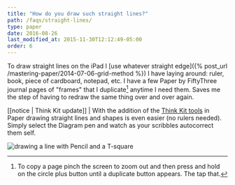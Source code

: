 ```yaml
---
title: "How do you draw such straight lines?"
path: /faqs/straight-lines/
type: paper
date: 2016-08-26
last_modified_at: 2015-11-30T12:12:49-05:00
order: 6
---
```


To draw straight lines on the iPad I [use whatever straight edge]({% post_url /mastering-paper/2014-07-06-grid-method %}) I have laying around: ruler, book, piece of cardboard, notepad, etc. I have a few Paper by FiftyThree journal pages of "frames" that I duplicate[^duplicate-page] anytime I need them. Saves me the step of having to redraw the same thing over and over again.

[[notice | Think Kit update]]
| With the addition of the [Think Kit tools](https://www.fiftythree.com/think) in Paper drawing straight lines and shapes is even easier (no rulers needed). Simply select the Diagram pen and watch as your scribbles autocorrect them self.

![drawing a line with Pencil and a T-square](/assets/images/paper-53-grid-t-square-lg.jpg)

[^duplicate-page]: To copy a page pinch the screen to zoom out and then press and hold on the circle plus button until a duplicate button appears. The tap that.
